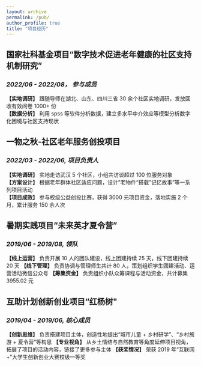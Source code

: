 ```yaml
---
layout: archive
permalink: /pub/
author_profile: true
title: "项目经历"
---
```


## 国家社科基金项目“数字技术促进老年健康的社区支持机制研究” 
### *2022/06 - 2022/08， 参与成员*
**【实地调研】** 跟随导师在湖北、山东、四川三省 30 余个社区实地调研，发放回收有效问卷 1000+ 份 \
**【数据分析】** 利用 spss 等软件分析数据，建立多水平中介效应等模型分析数字化困境与社区支持现状

## 一物之秋-社区老年服务创投项目
### *2022/03 - 2022/06, 项目负责人*
**【实地调研】** 实地走访武汉 5 个社区，小组共访谈超过 100 位服务对象 \
**【方案设计】** 根据老年群体社区适应问题，设计”老物件“搭载”记忆故事”等一系列项目活动 \
**【项目成效】** 参与校级公益创投比赛，获得 3000 元项目资金，落地实施 2 个月，累计服务 150 余人次

## 暑期实践项目“未来英才夏令营”
### *2019/06 - 2019/08, 领队*
**【线上运营】** 负责开展 10 人的团队建设，线上团建持续 25 天，线下团建持续 20 天
**【线下管理】** 负责协调与管理师生共计 80 人，策划组织学生团建活动、运营活动微信公众号
**【筹集资金】** 负责组织小队众筹课程与活动资金，共计募集 3955.02 元

## 互助计划创新创业项目“红杨树"
### *2019/04 - 2019/06, 核心成员*
**【创新思维】** 负责搭建项目主体，创造性地提出“城市儿童 + 乡村研学”、“乡村旅游 + 夏令营”等构思
**【专业视角】** 从乡土情结与自然教育等角度延伸项目视角，拓展了项目的活动内容，链接了更多参与主体
**【获奖情况】** 荣获 2019 年“互联网 +”大学生创新创业大赛校级一等奖

